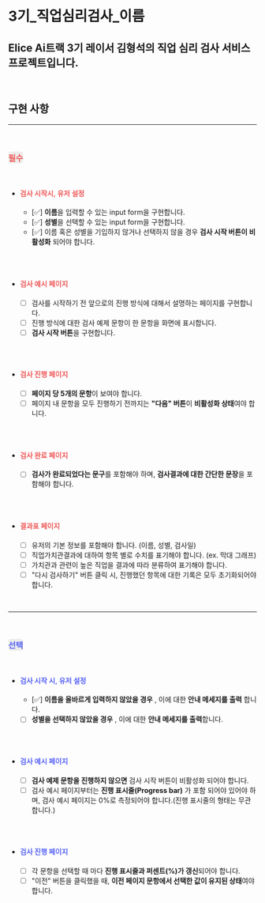 <h1>3기_직업심리검사_이름</h1>

## Elice Ai트랙 3기 레이서 김형석의 직업 심리 검사 서비스 프로젝트입니다.

</br>

## 구현 사항

---

<br/>

<h3 style="color:#EE5757; border-radius:5px; display:inline-block; background-color:#EDEDEB; font-weight: 600;">필수</h3>

- <h4 style="color:#EE5757; display:inline-block; font-weight: 600;">검사 시작시, 유저 설정</h4>

  - [✅] **이름**을 입력할 수 있는 input form을 구현합니다.
  - [✅] **성별**을 선택할 수 있는 input form을 구현합니다.
  - [✅] 이름 혹은 성별을 기입하지 않거나 선택하지 않을 경우 **검사 시작 버튼이 비활성화** 되어야 합니다.

<br/>

- <h4 style="color:#EE5757; display:inline-block; font-weight: 600;">검사 예시 페이지</h4>

  - [ ] 검사를 시작하기 전 앞으로의 진행 방식에 대해서 설명하는 페이지를 구현합니다.
  - [ ] 진행 방식에 대한 검사 예제 문항이 한 문항을 화면에 표시합니다.
  - [ ] **검사 시작 버튼**을 구현합니다.

<br/>

- <h4 style="color:#EE5757; display:inline-block; font-weight: 600;">검사 진행 페이지</h4>

  - [ ] **페이지 당 5개의 문항**이 보여야 합니다.
  - [ ] 페이지 내 문항을 모두 진행하기 전까지는 **"다음" 버튼**이 **비활성화 상태**여야 합니다.

<br/>

- <h4 style="color:#EE5757; display:inline-block; font-weight: 600;">검사 완료 페이지</h4>

  - [ ] **검사가 완료되었다는 문구**를 포함해야 하며, **검사결과에 대한 간단한 문장**을 포함해야 합니다.

<br/>

- <h4 style="color:#EE5757; display:inline-block; font-weight: 600;">결과표 페이지</h4>

  - [ ] 유저의 기본 정보를 포함해야 합니다. (이름, 성별, 검사일)
  - [ ] 직업가치관결과에 대하여 항목 별로 수치를 표기해야 합니다. (ex. 막대 그래프)
  - [ ] 가치관과 관련이 높은 직업을 결과에 따라 분류하여 표기해야 합니다.
  - [ ] "다시 검사하기" 버튼 클릭 시, 진행했던 항목에 대한 기록은 모두 초기화되어야 합니다.

<br/>

---

<br/>

<h3 style="color:#5662F6; border-radius:5px; display:inline-block; background-color:#EDEDEB; font-weight: 600;">선택</h3>

- <h4 style="color:#5662F6; display:inline-block; font-weight: 600;">검사 시작 시, 유저 설정</h4>

  - [✅] **이름을 올바르게 입력하지 않았을 경우** , 이에 대한 **안내 메세지를 출력** 합니다.
  - [ ] **성별을 선택하지 않았을 경우** , 이에 대한 **안내 메세지를 출력**합니다.

<br/>

- <h4 style="color:#5662F6; display:inline-block; font-weight: 600;">검사 예시 페이지</h4>

  - [ ] **검사 예제 문항을 진행하지 않으면** 검사 시작 버튼이 비활성화 되어야 합니다.
  - [ ] 검사 예시 페이지부터는 **진행 표시줄(Progress bar)** 가 포함 되어야 있어야 하며, 검사 예시 페이지는 0%로 측정되어야 합니다.(진행 표시줄의 형태는 무관합니다.)

<br/>

- <h4 style="color:#5662F6; display:inline-block; font-weight: 600;">검사 진행 페이지</h4>

  - [ ] 각 문항을 선택할 때 마다 **진행 표시줄과 퍼센트(%)가 갱신**되어야 합니다.
  - [ ] "이전" 버튼을 클릭했을 때, **이전 페이지 문항에서 선택한 값이 유지된 상태**여야 합니다.
